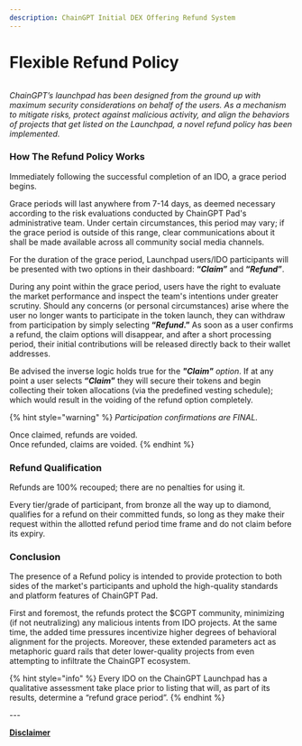 ```yaml
---
description: ChainGPT Initial DEX Offering Refund System
---
```


# Flexible Refund Policy

<figure><img src="https://assets-global.website-files.com/64354b8ce4872a52ac1c7b06/648cd2afa08b27df921caac4_Refund%20Policy.jpg" alt=""><figcaption></figcaption></figure>

_ChainGPT’s launchpad has been designed from the ground up with maximum security considerations on behalf of the users. As a mechanism to mitigate risks, protect against malicious activity, and align the behaviors of projects that get listed on the Launchpad, a novel refund policy has been implemented._

### **How The Refund Policy Works**

Immediately following the successful completion of an IDO, a grace period begins.

Grace periods will last anywhere from 7-14 days, as deemed necessary according to the risk evaluations conducted by ChainGPT Pad's administrative team. Under certain circumstances, this period may vary; if the grace period is outside of this range, clear communications about it shall be made available across all community social media channels.

For the duration of the grace period, Launchpad users/IDO participants will be presented with two options in their dashboard: **“**_**Claim**_**”** and **“**_**Refund**_**”**.&#x20;

During any point within the grace period, users have the right to evaluate the market performance and inspect the team's intentions under greater scrutiny. Should any concerns (or personal circumstances) arise where the user no longer wants to participate in the token launch, they can withdraw from participation by simply selecting **“**_**Refund**_**.”** As soon as a user confirms a refund, the claim options will disappear, and after a short processing period, their initial contributions will be released directly back to their wallet addresses.

Be advised the inverse logic holds true for the _**"Claim"** option_. If at any point a user selects **“**_**Claim**_**”** they will secure their tokens and begin collecting their token allocations (via the predefined vesting schedule); which would result in the voiding of the refund option completely.&#x20;

{% hint style="warning" %}
_Participation confirmations are FINAL._&#x20;

Once claimed, refunds are voided. \
Once refunded, claims are voided.
{% endhint %}

### **Refund Qualification**

Refunds are 100% recouped; there are no penalties for using it.&#x20;

Every tier/grade of participant, from bronze all the way up to diamond, qualifies for a refund on their committed funds, so long as they make their request within the allotted refund period time frame and do not claim before its expiry.

### **Conclusion**

The presence of a Refund policy is intended to provide protection to both sides of the market's participants and uphold the high-quality standards and platform features of ChainGPT Pad.&#x20;

First and foremost, the refunds protect the $CGPT community, minimizing (if not neutralizing) any malicious intents from IDO projects. At the same time, the added time pressures incentivize higher degrees of behavioral alignment for the projects. Moreover, these extended parameters act as metaphoric guard rails that deter lower-quality projects from even attempting to infiltrate the ChainGPT ecosystem.



{% hint style="info" %}
Every IDO on the ChainGPT Launchpad has a qualitative assessment take place prior to listing that will, as part of its results, determine a “refund grace period”.&#x20;
{% endhint %}



\---

[**Disclaimer**](../../../misc/legal-docs/disclaimer.md)
